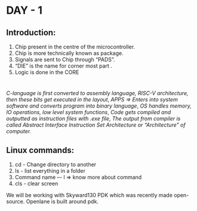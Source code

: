 # **DAY - 1**

## Introduction:
1. Chip present in the centre of the microcontroller.
2. Chip is more technically known as package.
3. Signals are sent to Chip through “PADS”.
4. “DIE” is the name for corner most part .
5. Logic is done in the CORE

# 

*C-language is first converted to assembly language,*
 *RISC-V architecture, then these bits get executed in the layout*,
*APPS ⇒ Enters into system software and converts program into binary language*,
 *OS handles memory, IO operations, low level system functions*,
*Code gets compiled and outputted as instruction files with .exe file*,
*The output from compiler is called Abstract Interface Instruction Set Architecture or “Architecture” of computer.*


## Linux commands:
1. cd - Change directory to another
2. ls - list everything in a folder
3. Command name –- l ⇒ know more about command
4. cls - clear screen

We will be working with Skyward130 PDK which was recently made open-source. Openlane is built around pdk.
